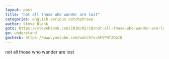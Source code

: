 ```yaml
---
layout: post
title: "not all those who wander are lost"
categories: english serious catchphrase
author: Steve Blank
goto: https://steveblank.com/2010/02/18/not-all-those-who-wander-are-lost?ref=speak.junglestar.org
go: understand
gocheck: https://www.youtube.com/watch?v=hFSPHfZQpIQ
---
```

not all those who wander are lost
